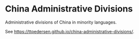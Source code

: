 # China Administrative Divisions

Administrative divisions of China in minority languages.

See <https://ttpedersen.github.io/china-administrative-divisions/>.
